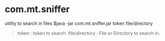 # com.mt.sniffer
utility to search in files
$java -jar com.mt.sniffer.jar token file/directory
>token : token to search.
>file/directory : File or Directory to search in.